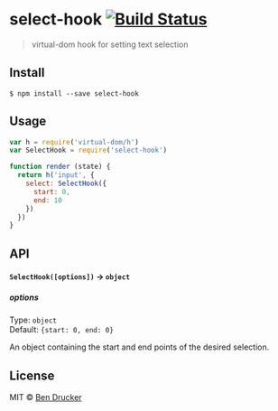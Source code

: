 # select-hook [![Build Status](https://travis-ci.org/bendrucker/select-hook.svg?branch=master)](https://travis-ci.org/bendrucker/select-hook)

> virtual-dom hook for setting text selection


## Install

```
$ npm install --save select-hook
```


## Usage

```js
var h = require('virtual-dom/h')
var SelectHook = require('select-hook')

function render (state) {
  return h('input', {
    select: SelectHook({
      start: 0,
      end: 10
    })
  })
}
```

## API

#### `SelectHook([options])` -> `object`

##### options

Type: `object`  
Default: `{start: 0, end: 0}`

An object containing the start and end points of the desired selection.


## License

MIT © [Ben Drucker](http://bendrucker.me)
